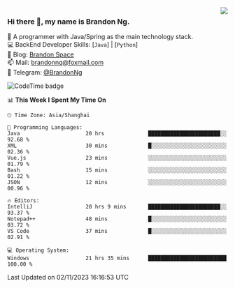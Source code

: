 <img  align="right" src="https://github-readme-stats-brandon0824.vercel.app/api/top-langs/?username=brandon0824&layout=compact">

### Hi there 👋, my name is Brandon Ng.

🌱 A programmer with Java/Spring as the main technology stack.  
💻 BackEnd Developer Skills: [`Java`] | [`Python`]  
📝 Blog: [Brandon Space](https://brandonng.tech)  
📫 Mail: brandonng@foxmail.com  
📰 Telegram: [@BrandonNg](https://t.me/BrandonNg24)  

![CodeTime badge](https://img.shields.io/endpoint?style=flat-square&url=https%3A%2F%2Fapi.codetime.dev%2Fshield%3Fid%3D128%26project%3D%26in%3D604800000)

<!--START_SECTION:waka-->
📊 **This Week I Spent My Time On** 

```text
🕑︎ Time Zone: Asia/Shanghai

💬 Programming Languages: 
Java                     20 hrs              ███████████████████████░░   92.68 % 
XML                      30 mins             █░░░░░░░░░░░░░░░░░░░░░░░░   02.36 % 
Vue.js                   23 mins             ░░░░░░░░░░░░░░░░░░░░░░░░░   01.79 % 
Bash                     15 mins             ░░░░░░░░░░░░░░░░░░░░░░░░░   01.22 % 
JSON                     12 mins             ░░░░░░░░░░░░░░░░░░░░░░░░░   00.96 % 

🔥 Editors: 
IntelliJ                 20 hrs 9 mins       ███████████████████████░░   93.37 % 
Notepad++                48 mins             █░░░░░░░░░░░░░░░░░░░░░░░░   03.72 % 
VS Code                  37 mins             █░░░░░░░░░░░░░░░░░░░░░░░░   02.91 % 

💻 Operating System: 
Windows                  21 hrs 35 mins      █████████████████████████   100.00 % 
```


 Last Updated on 02/11/2023 16:16:53 UTC
<!--END_SECTION:waka-->
